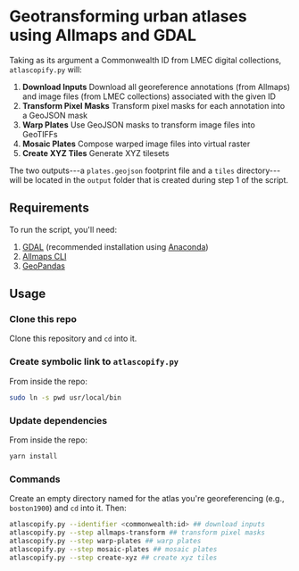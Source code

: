 # Geotransforming urban atlases using Allmaps and GDAL

Taking as its argument a Commonwealth ID from LMEC digital collections, `atlascopify.py` will:

1. **Download Inputs** Download all georeference annotations (from Allmaps) and image files (from LMEC collections) associated with the given ID
2. **Transform Pixel Masks** Transform pixel masks for each annotation into a GeoJSON mask
3. **Warp Plates** Use GeoJSON masks to transform image files into GeoTIFFs
4. **Mosaic Plates** Compose warped image files into virtual raster
5. **Create XYZ Tiles** Generate XYZ tilesets

The two outputs---a `plates.geojson` footprint file and a `tiles` directory---will be located in the `output` folder that is created during step 1 of the script.

## Requirements

To run the script, you'll need:

1. [GDAL](https://gdal.org/download.html) (recommended installation using [Anaconda](https://docs.anaconda.com/free/navigator/))
2. [Allmaps CLI](https://github.com/allmaps/allmaps/tree/main/apps/cli)
3. [GeoPandas](https://geopandas.org/en/stable/getting_started/install.html)

## Usage

### Clone this repo

Clone this repository and `cd` into it.

### Create symbolic link to `atlascopify.py`

From inside the repo:

```sh
sudo ln -s pwd usr/local/bin
```

### Update dependencies

From inside the repo:

```sh
yarn install
```

### Commands

Create an empty directory named for the atlas you're georeferencing (e.g., `boston1900`) and `cd` into it. Then:

```sh
atlascopify.py --identifier <commonwealth:id> ## download inputs
atlascopify.py --step allmaps-transform ## transform pixel masks
atlascopify.py --step warp-plates ## warp plates
atlascopify.py --step mosaic-plates ## mosaic plates
atlascopify.py --step create-xyz ## create xyz tiles
```
